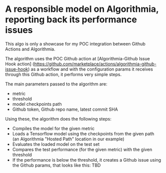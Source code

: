 # A responsible model on Algorithmia, reporting back its performance issues

This algo is only a showcase for my POC integration between Github Actions and Algorithmia. 

The algorithm uses the POC Github action at [Algorithmia-Github Issue Hook action] (https://github.com/marketplace/actions/algorithmia-github-issue-hook) as a workflow and with the configuration params it receives through this Github action, it performs very simple steps. 

The main parameters passed to the algorithm are: 
- metric
- threshold
- model checkpoints path
- Github token, Github repo name, latest commit SHA

Using these, the algorithm does the following steps:
- Compiles the model for the given metric
- Loads a Tensorflow model using the checkpoints from the given path (an Algorithmia "Hosted Path" location in our example)
- Evaluates the loaded model on the test set
- Compares the test performance (for the given metric) with the given threshold
- If the performance is below the threshold, it creates a Github issue using the Github params, that looks like this: TBD
